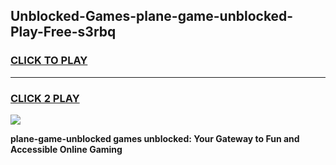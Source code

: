 
## Unblocked-Games-plane-game-unblocked-Play-Free-s3rbq
<h3>
<a href="https://premium76.site?title=plane-game-unblocked&ref=23A">CLICK TO PLAY</a></h3>
<hr>

<h3>
<a href="https://premium76.site?title=plane-game-unblocked&ref=23A">CLICK 2 PLAY</a>
  
</h3>

<a href="https://premium76.site?title=plane-game-unblocked&ref=23A"><img src="https://clearcache.store/games.png"></a>


**plane-game-unblocked games unblocked: Your Gateway to Fun and Accessible Online Gaming**
